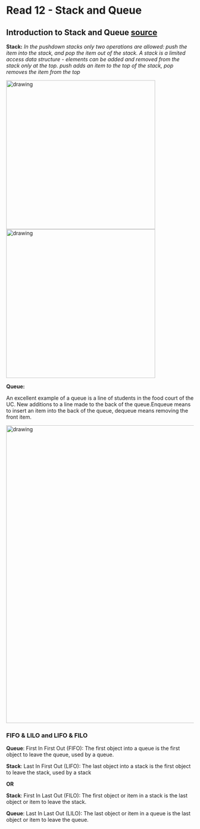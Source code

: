 # Read 12 - Stack and Queue
## Introduction to Stack and Queue [source](https://everythingcomputerscience.com/discrete_mathematics/Stacks_and_Queues.html)

**Stack:**
*In the pushdown stacks only two operations are allowed: push the item into the stack, and pop the item out of the stack. A stack is a limited access data structure - elements can be added and removed from the stack only at the top. push adds an item to the top of the stack, pop removes the item from the top*

<img src="https://everythingcomputerscience.com/images/stackImg.jpg" alt="drawing" style="width:400px;"/>

<img src="https://cdn.programiz.com/sites/tutorial2program/files/stack-operations.png" alt="drawing" style="width:400px;"/>

**Queue:**

An excellent example of a queue is a line of students in the food court of the UC. New additions to a line made to the back of the queue.Enqueue means to insert an item into the back of the queue, dequeue means removing the front item.

<img src="https://miro.medium.com/max/1400/1*RFztQ8ATdev1d0MaFwhDFQ.png" alt="drawing" style="width:800px;"/>


### FIFO & LILO and LIFO & FILO

**Queue**: First In First Out (FIFO): The first object into a queue is the first object to leave the queue, used by a queue.

**Stack**: Last In First Out (LIFO): The last object into a stack is the first object to leave the stack, used by a stack

**OR**

**Stack**: First In Last Out (FILO): The first object or item in a stack is the last object or item to leave the stack.

**Queue**: Last In Last Out (LILO): The last object or item in a queue is the last object or item to leave the queue.